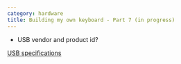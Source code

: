 ```yaml
---
category: hardware
title: Building my own keyboard - Part 7 (in progress)
---
```


- USB vendor and product id?

[USB specifications](https://www.beyondlogic.org/usbnutshell/usb1.shtml)

